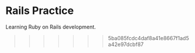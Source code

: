 # Rails Practice

Learning Ruby on Rails development.
>>>>>>> 5ba085fcdc4daf8a41e8667f1ad5a42e97dcbf87